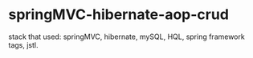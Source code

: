 # springMVC-hibernate-aop-crud

stack that used:
springMVC, hibernate, mySQL,
HQL, spring framework tags, jstl.
